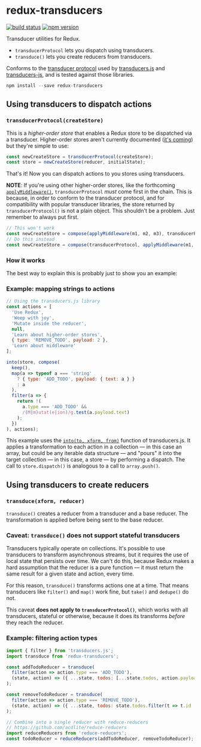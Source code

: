 redux-transducers
=================

[![build status](https://img.shields.io/travis/acdlite/redux-transducers/master.svg?style=flat-square)](https://travis-ci.org/acdlite/redux-transducers)
[![npm version](https://img.shields.io/npm/v/redux-transducers.svg?style=flat-square)](https://www.npmjs.com/package/redux-transducers)

Transducer utilities for Redux.

- `transducerProtocol` lets you dispatch using transducers.
- `transduce()` lets you create reducers from transducers.

Conforms to the [transducer protocol](https://github.com/cognitect-labs/transducers-js#the-transducer-protocol) used by [transducers.js](https://github.com/jlongster/transducers.js) and [transducers-js](https://github.com/cognitect-labs/transducers-js), and is tested against those libraries.

```js
npm install --save redux-transducers
```
## Using transducers to dispatch actions

### `transducerProtocol(createStore)`

This is a *higher-order store* that enables a Redux store to be dispatched via a transducer. Higher-order stores aren't currently documented ([it's coming](https://github.com/gaearon/redux/pull/140)) but they're simple to use:

```js
const newCreateStore = transducerProtocol(createStore);
const store = newCreateStore(reducer, initialState);
```

That's it! Now you can dispatch actions to you stores using transducers.

**NOTE**: If you're using other higher-order stores, like the forthcoming [`applyMiddleware()`](https://github.com/gaearon/redux/pull/213), `transducerProtocol` *must* come first in the chain. This is because, in order to conform to the transducer protocol, and for compatibility with popular transducer libraries, the store returned by `transducerProtocol()` is not a plain object. This shouldn't be a problem. Just remember to always put first.

```js
// This won't work
const newCreateStore = compose(applyMiddleware(m1, m2, m3), transducerProtocol, createStore);
// Do this instead
const newCreateStore = compose(transducerProtocol, applyMiddleware(m1, m2, m3), createStore);
```

### How it works

The best way to explain this is probably just to show you an example:

### Example: mapping strings to actions

```js
// Using the transducers.js library
const actions = [
  'Use Redux',
  'Weep with joy',
  'Mutate inside the reducer',
  null,
  'Learn about higher-order stores',
  { type: 'REMOVE_TODO', payload: 2 },
  'Learn about middleware'
];

into(store, compose(
  keep(),
  map(a => typeof a === 'string'
    ? { type: 'ADD_TODO', payload: { text: a } }
    : a
  ),
  filter(a => {
    return !(
      a.type === 'ADD_TODO' &&
      /(M|m)utat(e|ion)/g.test(a.payload.text)
    );
  })
), actions);
```

This example uses the [`into(to, xform, from)`](https://github.com/jlongster/transducers.js#applying-transformations) function of transducers.js. It applies a transformation to each action in a collection — in this case an array, but could be any iterable data structure — and "pours" it into the target collection — in this case, a store — by performing a dispatch. The call to `store.dispatch()` is analogous to a call to `array.push()`.

## Using transducers to create reducers

### `transduce(xform, reducer)`

`transduce()` creates a reducer from a transducer and a base reducer. The transformation is applied before being sent to the base reducer.

### Caveat: `transduce()` does not support stateful transducers

Transducers typically operate on collections. It's possible to use transducers to transform asynchronous streams, but it requires the use of local state that persists over time. We can't do this, because Redux makes a hard assumption that the reducer is a pure function — it must return the same result for a given state and action, every time.

For this reason, `transduce()` transforms actions one at a time. That means transducers like `filter()` and `map()` work fine, but `take()` and `dedupe()` do not.

This caveat **does not apply to `transducerProtocol()`**, which works with all transducers, stateful or otherwise, because it does its transforms *before* they reach the reducer.

### Example: filtering action types

```js
import { filter } from 'transducers.js';
import transduce from 'redux-transducers';

const addTodoReducer = transduce(
  filter(action => action.type === 'ADD_TODO'),
  (state, action) => ({ ...state, todos: [...state.todos, action.payload })
);

const removeTodoReducer = transduce(
  filter(action => action.type === 'REMOVE_TODO'),
  (state, action) => ({ ...state, todos: state.todos.filter(t => t.id !== action.payload.id) })
);

// Combine into a single reducer with reduce-reducers
// https://github.com/acdlite/reduce-reducers
import reduceReducers from 'reduce-reducers';
const todoReducer = reduceReducers(addTodoReducer, removeTodoReducer);
```
